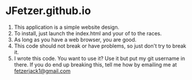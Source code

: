 # JFetzer.github.io

1. This application is a simple website design.
2. To install, just launch the index.html and your of to the races.
3. As long as you have a web browser, you are good.
4. This code should not break or have problems, so just don't try to break it.
5. I wrote this code. You want to use it? Use it but put my git username in there. If you do end up breaking this, tell me how by emailing me at fetzerjack1@gmail.com
